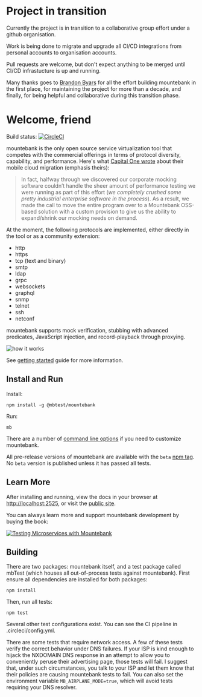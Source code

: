 # Project in transition

Currently the project is in transition to a collaborative group effort under a github organisation.

Work is being done to migrate and upgrade all CI/CD integrations from personal accounts to organisation accounts.

Pull requests are welcome, but don't expect anything to be merged until CI/CD infrastucture is up and running.

Many thanks goes to [Brandon Byars](https://github.com/bbyars) for all the effort building mountebank in the first place, for maintaining the project for more than a decade, and finally, for being helpful and collaborative during this transition phase.

# Welcome, friend
Build status: [![CircleCI](https://dl.circleci.com/status-badge/img/gh/mountebank-testing/mountebank/tree/master.svg?style=svg)](https://dl.circleci.com/status-badge/redirect/gh/mountebank-testing/mountebank/tree/master)

mountebank is the only open source service virtualization tool that competes with the commercial offerings
in terms of protocol diversity, capability, and performance. Here's what
[Capital One wrote](https://medium.com/capital-one-tech/moving-one-of-capital-ones-largest-customer-facing-apps-to-aws-668d797af6fc)
about their mobile cloud migration (emphasis theirs):

>In fact, halfway through we discovered our corporate mocking software couldn’t handle the
>sheer amount of performance testing we were running as part of this effort (_we completely crushed
>some pretty industrial enterprise software in the process_). As a result, we made the call to move
>the entire program over to a Mountebank OSS-based solution with a custom provision to give us the ability
>to expand/shrink our mocking needs on demand.

At the moment, the following protocols are implemented, either directly in the tool or as a community extension:
* http
* https
* tcp (text and binary)
* smtp
* ldap
* grpc
* websockets
* graphql
* snmp
* telnet
* ssh
* netconf

mountebank supports mock verification, stubbing with advanced predicates, JavaScript injection,
and record-playback through proxying.

![how it works](https://github.com/mountebank-testing/mountebank/blob/master/src/public/images/overview.gif?raw=true)

See [getting started](https://www.mbtest.dev/docs/gettingStarted) guide for more information.

## Install and Run

Install:

    npm install -g @mbtest/mountebank

Run:

    mb

There are a number of [command line options](https://www.mbtest.dev/docs/commandLine) if you need
to customize mountebank.

All pre-release versions of mountebank are available with the `beta` [npm tag](https://www.npmjs.com/package/mountebank).
No `beta` version is published unless it has passed all tests.

## Learn More

After installing and running, view the docs in your browser at <http://localhost:2525>, or visit the
[public site](https://www.mbtest.dev/).

You can always learn more and support mountebank development by buying the book:

[![Testing Microservices with Mountebank](https://github.com/mountebank-testing/mountebank/blob/master/src/public/images/book.jpg)](https://www.manning.com/books/testing-microservices-with-mountebank?a_aid=mb&a_bid=ee3288f4)

## Building

There are two packages: mountebank itself, and a test package called mbTest (which houses all
out-of-process tests against mountebank). First ensure all dependencies are installed for both packages:

    npm install

Then, run all tests:

    npm test

Several other test configurations exist. You can see the CI pipeline in .circleci/config.yml.

There are some tests that require network access.
A few of these tests verify the correct behavior under DNS failures.  If your ISP
is kind enough to hijack the NXDOMAIN DNS response in an attempt to allow you to conveniently peruse their
advertising page, those tests will fail.  I suggest that, under such circumstances, you talk to your ISP
and let them know that their policies are causing mountebank tests to fail. You can also set
the environment variable `MB_AIRPLANE_MODE=true`, which will avoid tests requiring your DNS resolver.

[npm-badge]: https://nodei.co/npm/mountebank.png?downloads=true&downloadRank=true&stars=true
[npm]: https://www.npmjs.com/package/mountebank
[codeclimate-badge]: https://codeclimate.com/github/mountebank-testing/mountebank/badges/gpa.svg
[codeclimate]: https://codeclimate.com/github/mountebank-testing/mountebank
[codeclimate-coverage-badge]: https://codeclimate.com/github/mountebank-testing/mountebank/badges/coverage.svg
[codeclimate-coverage]: https://codeclimate.com/github/mountebank-testing/mountebank/coverage
